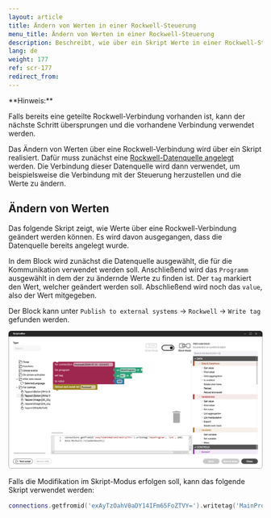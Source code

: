 ```yaml
---
layout: article
title: Ändern von Werten in einer Rockwell-Steuerung
menu_title: Ändern von Werten in einer Rockwell-Steuerung
description: Beschreibt, wie über ein Skript Werte in einer Rockwell-Steuerung geschrieben werden können.
lang: de
weight: 177
ref: scr-177    
redirect_from:
---
```


<div class="box-tip" markdown="1">
**Hinweis:**

Falls bereits eine geteilte Rockwell-Verbindung vorhanden ist, kann der nächste Schritt übersprungen und die vorhandene Verbindung verwendet werden.
</div>

Das Ändern von Werten über eine Rockwell-Verbindung wird über ein Skript realisiert. Dafür muss zunächst eine [Rockwell-Datenquelle angelegt](/data_sources/de-rockwell.html) werden. Die Verbindung dieser Datenquelle wird dann verwendet, um beispielsweise die Verbindung mit der Steuerung herzustellen und die Werte zu ändern.

## Ändern von Werten
Das folgende Skript zeigt, wie Werte über eine Rockwell-Verbindung geändert werden können. Es wird davon ausgegangen, dass die Datenquelle bereits angelegt wurde.

In dem Block wird zunächst die Datenquelle ausgewählt, die für die Kommunikation verwendet werden soll. Anschließend wird das `Programm` ausgewählt in dem der zu ändernde Werte zu finden ist. Der `tag` markiert den Wert, welcher geändert werden soll. Abschließend wird noch das `value`, also der Wert mitgegeben.

Der Block kann unter `Publish to external systems` -> `Rockwell` -> `Write tag` gefunden werden.

![Ändern von Werten in einer Rockwell-Steuerung](/assets/images/scripting/Scripting_Beispiele/rockwell/en-script-change-rockwell-values.png)

Falls die Modifikation im Skript-Modus erfolgen soll, kann das folgende Skript verwendet werden:

```lua
connections.getfromid('exAyTzOahV0aDY14IFm65FoZTVY=').writetag('MainProgram', 'Int', 100)
```